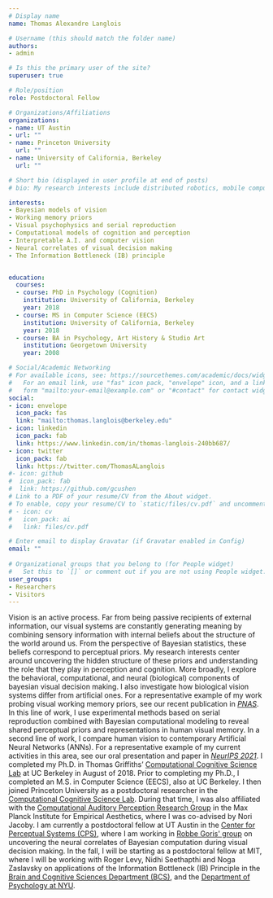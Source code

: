 ```yaml
---
# Display name
name: Thomas Alexandre Langlois

# Username (this should match the folder name)
authors:
- admin

# Is this the primary user of the site?
superuser: true

# Role/position
role: Postdoctoral Fellow

# Organizations/Affiliations
organizations:
- name: UT Austin
- url: ""  
- name: Princeton University
  url: ""
- name: University of California, Berkeley
  url: ""

# Short bio (displayed in user profile at end of posts)
# bio: My research interests include distributed robotics, mobile computing and programmable matter.

interests:
- Bayesian models of vision
- Working memory priors
- Visual psychophysics and serial reproduction
- Computational models of cognition and perception
- Interpretable A.I. and computer vision 
- Neural correlates of visual decision making
- The Information Bottleneck (IB) principle


education:
  courses:
  - course: PhD in Psychology (Cognition)
    institution: University of California, Berkeley
    year: 2018
  - course: MS in Computer Science (EECS)
    institution: University of California, Berkeley
    year: 2018
  - course: BA in Psychology, Art History & Studio Art
    institution: Georgetown University
    year: 2008

# Social/Academic Networking
# For available icons, see: https://sourcethemes.com/academic/docs/widgets/#icons
#   For an email link, use "fas" icon pack, "envelope" icon, and a link in the
#   form "mailto:your-email@example.com" or "#contact" for contact widget.
social:
- icon: envelope
  icon_pack: fas
  link: "mailto:thomas.langlois@berkeley.edu"
- icon: linkedin
  icon_pack: fab
  link: https://www.linkedin.com/in/thomas-langlois-240bb687/
- icon: twitter
  icon_pack: fab
  link: https://twitter.com/ThomasALanglois
#- icon: github
#  icon_pack: fab
#  link: https://github.com/gcushen
# Link to a PDF of your resume/CV from the About widget.
# To enable, copy your resume/CV to `static/files/cv.pdf` and uncomment the lines below.  
# - icon: cv
#   icon_pack: ai
#   link: files/cv.pdf

# Enter email to display Gravatar (if Gravatar enabled in Config)
email: ""
  
# Organizational groups that you belong to (for People widget)
#   Set this to `[]` or comment out if you are not using People widget.  
user_groups:
- Researchers
- Visitors
---
```


Vision is an active process. Far from being passive recipients of external information, our visual systems are constantly generating meaning by combining sensory information with internal beliefs about the structure of the world around us. From the perspective of Bayesian statistics, these beliefs correspond to perceptual priors. My research interests center around uncovering the hidden structure of these priors and understanding the role that they play in perception and cognition. More broadly, I explore the behavioral, computational, and neural (biological) components of bayesian visual decision making. I also investigate how biological vision systems differ from artificial ones. For a representative example of my work probing visual working memory priors, see our recent publication in [*PNAS*](https://www.pnas.org/content/118/13/e2012938118). In this line of work, I use experimental methods based on serial reproduction combined with Bayesian computational modeling to reveal shared perceptual priors and representations in human visual memory. In a second line of work, I compare human vision to contemporary Artificial Neural Networks (ANNs). For a representative example of my current activities in this area, see our oral presentation and paper in [*NeurIPS 2021*](https://arxiv.org/pdf/2107.07013.pdf). I completed my Ph.D. in Thomas Griffiths’ [Computational Cognitive Science Lab](https://cocosci.princeton.edu/) at UC Berkeley in August of 2018. Prior to completing my Ph.D., I completed an M.S. in Computer Science (EECS), also at UC Berkeley. I then joined Princeton University as a postdoctoral researcher in the [Computational Cognitive Science Lab](https://cocosci.princeton.edu/). During that time, I was also affiliated with the [Computational Auditory Perception Research Group](https://www.aesthetics.mpg.de/en/research/research-group-computational-auditory-perception.html) in the Max Planck Institute for Empirical Aesthetics, where I was co-advised by Nori Jacoby. I am currently a postdoctoral fellow at UT Austin in the [Center for Perceptual Systems (CPS)](https://liberalarts.utexas.edu/cps/), where I am working in [Robbe Goris' group](https://gorislab.github.io/) on uncovering the neural correlates of Bayesian computation during visual decision making. In the fall, I will be starting as a postdoctoral fellow at MIT, where I will be working with Roger Levy, Nidhi Seethapthi and Noga Zaslavsky on applications of the Information Bottleneck (IB) Principle in the [Brain and Cognitive Sciences Department (BCS)](https://bcs.mit.edu/), and the [Department of Psychology at NYU](https://as.nyu.edu/departments/psychology/about.html).    
